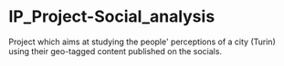 # IP_Project-Social_analysis
Project which aims at studying the people' perceptions of a city (Turin) using their geo-tagged content published on the socials.  
